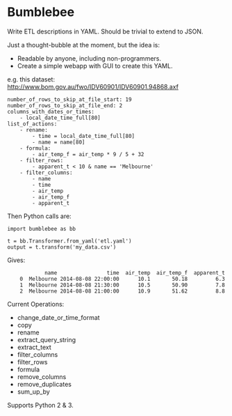 Bumblebee
=========

Write ETL descriptions in YAML. Should be trivial to extend to JSON.

Just a thought-bubble at the moment, but the idea is:

* Readable by anyone, including non-programmers.
* Create a simple webapp with GUI to create this YAML.

e.g. this dataset: http://www.bom.gov.au/fwo/IDV60901/IDV60901.94868.axf

    number_of_rows_to_skip_at_file_start: 19
    number_of_rows_to_skip_at_file_end: 2
    columns_with_dates_or_times:
        - local_date_time_full[80]
    list_of_actions:
        - rename:
            - time = local_date_time_full[80]
            - name = name[80]
        - formula:
            - air_temp_f = air_temp * 9 / 5 + 32
        - filter_rows:
            - apparent_t < 10 & name == 'Melbourne'
        - filter_columns:
            - name
            - time
            - air_temp
            - air_temp_f
            - apparent_t

Then Python calls are:

    import bumblebee as bb

    t = bb.Transformer.from_yaml('etl.yaml')
    output = t.transform('my_data.csv')

Gives:

                name                time  air_temp  air_temp_f  apparent_t
        0  Melbourne 2014-08-08 22:00:00      10.1       50.18         6.3
        1  Melbourne 2014-08-08 21:30:00      10.5       50.90         7.8
        2  Melbourne 2014-08-08 21:00:00      10.9       51.62         8.8


Current Operations:
* change_date_or_time_format
* copy
* rename
* extract_query_string
* extract_text
* filter_columns
* filter_rows
* formula
* remove_columns
* remove_duplicates
* sum_up_by

Supports Python 2 & 3.
